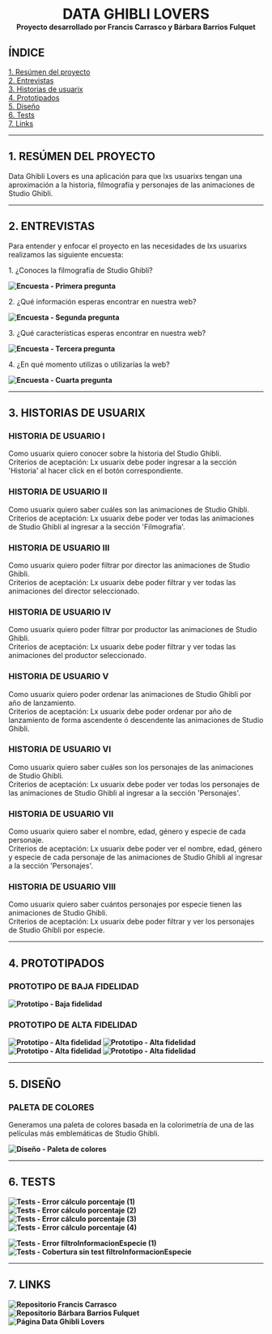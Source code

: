<h1 align="center"><strong>DATA GHIBLI LOVERS<strong><br><small style="font-size: 0.5em;">Proyecto desarrollado por Francis Carrasco y Bárbara Barrios Fulquet</small></h1>

## <strong>ÍNDICE<strong>

<span style="font-weight: normal;">[1. Resúmen del proyecto](#1-resúmen-del-proyecto)</span><br>
<span style="font-weight: normal;">[2. Entrevistas](#2-entrevistas)</span><br>
<span style="font-weight: normal;">[3. Historias de usuarix](#3-historias-de-usuarix)</span><br>
<span style="font-weight: normal;">[4. Prototipados](#4-prototipados)</span><br>
<span style="font-weight: normal;">[5. Diseño](#5-diseño)</span><br>
<span style="font-weight: normal;">[6. Tests](#6-tests)</span><br>
<span style="font-weight: normal;">[7. Links](#7-links)</span>

***

## <strong>1. RESÚMEN DEL PROYECTO
<span style="font-weight: normal;">Data Ghibli Lovers es una aplicación para que lxs usuarixs tengan una aproximación a la historia, filmografía y personajes de las animaciones de Studio Ghibli.</span>

***

## <strong>2. ENTREVISTAS
<span style="font-weight: normal;">Para entender y enfocar el proyecto en las necesidades de lxs usuarixs realizamos las siguiente encuesta:</span> 

<span style="font-weight: normal;">1. ¿Conoces la filmografía de Studio Ghibli?</span>

![Encuesta - Primera pregunta](src/images/Read.me%20-%20Encuesta%20(1).png)

<span style="font-weight: normal;">2. ¿Qué información esperas encontrar en nuestra web?</span>

![Encuesta - Segunda pregunta](src/images/Read.me%20-%20Encuesta%20(2).png)

<span style="font-weight: normal;">3. ¿Qué características esperas encontrar en nuestra web?</span>

![Encuesta - Tercera pregunta](src/images/Read.me%20-%20Encuesta%20(3).png)

<span style="font-weight: normal;">4. ¿En qué momento utilizas o utilizarías la web?</span>

![Encuesta - Cuarta pregunta](src/images/Read.me%20-%20Encuesta%20(4).png)

***

## <strong>3. HISTORIAS DE USUARIX
### <strong>HISTORIA DE USUARIO I
<span style="font-weight: normal;">Como usuarix quiero conocer sobre la historia del Studio Ghibli.<br>
Criterios de aceptación: Lx usuarix debe poder ingresar a la sección 'Historia' al hacer click en el botón correspondiente.
</span>
### <strong>HISTORIA DE USUARIO II
<span style="font-weight: normal;">Como usuarix quiero saber cuáles son las animaciones de Studio Ghibli.<br>
Criterios de aceptación: Lx usuarix debe poder ver todas las animaciones de Studio Ghibli al ingresar a la sección 'Filmografía'.
</span>
### <strong>HISTORIA DE USUARIO III
<span style="font-weight: normal;">Como usuarix quiero poder filtrar por director las animaciones de Studio Ghibli.<br>
Criterios de aceptación: Lx usuarix debe poder filtrar y ver todas las animaciones del director seleccionado.
</span>
### <strong>HISTORIA DE USUARIO IV
<span style="font-weight: normal;">Como usuarix quiero poder filtrar por productor las animaciones de Studio Ghibli.<br>
Criterios de aceptación: Lx usuarix debe poder filtrar y ver todas las animaciones del productor seleccionado.
</span>
### <strong>HISTORIA DE USUARIO V
<span style="font-weight: normal;">Como usuarix quiero poder ordenar las animaciones de Studio Ghibli por año de lanzamiento.<br>
Criterios de aceptación: Lx usuarix debe poder ordenar por año de lanzamiento de forma ascendente ó descendente las animaciones de Studio Ghibli.
</span>
### <strong>HISTORIA DE USUARIO VI
<span style="font-weight: normal;">Como usuarix quiero saber cuáles son los personajes de las animaciones de Studio Ghibli.<br>
Criterios de aceptación: Lx usuarix debe poder ver todas los personajes de las animaciones de Studio Ghibli al ingresar a la sección 'Personajes'.
</span>
### <strong>HISTORIA DE USUARIO VII
<span style="font-weight: normal;">Como usuarix quiero saber el nombre, edad, género y especie de cada personaje.<br>
Criterios de aceptación: Lx usuarix debe poder ver el nombre, edad, género y especie de cada personaje de las animaciones de Studio Ghibli al ingresar a la sección 'Personajes'.
</span>
### <strong>HISTORIA DE USUARIO VIII
<span style="font-weight: normal;">Como usuarix quiero saber cuántos personajes por especie tienen las animaciones de Studio Ghibli.<br>
Criterios de aceptación: Lx usuarix debe poder filtrar y ver los personajes de Studio Ghibli por especie.
</span>

***

## <strong>4. PROTOTIPADOS
### <strong>PROTOTIPO DE BAJA FIDELIDAD

![Prototipo - Baja fidelidad](src/images/Read.me%20-%20Prototipo%20de%20baja%20fidelidad%20(1).png)

### <strong>PROTOTIPO DE ALTA FIDELIDAD

![Prototipo - Alta fidelidad](src/images/Read.me%20-%20Prototipo%20de%20alta%20fidelidad%20(1).png)
![Prototipo - Alta fidelidad](src/images/Read.me%20-%20Prototipo%20de%20alta%20fidelidad%20(2).png)
![Prototipo - Alta fidelidad](src/images/Read.me%20-%20Prototipo%20de%20alta%20fidelidad%20(3).png)
![Prototipo - Alta fidelidad](src/images/Read.me%20-%20Prototipo%20de%20alta%20fidelidad%20(4).png)

***

## <strong>5. DISEÑO
### <strong>PALETA DE COLORES
<span style="font-weight: normal;">Generamos una paleta de colores basada en la colorimetría de una de las películas más emblemáticas de Studio Ghibli.</span>

![Diseño - Paleta de colores](src/images/Read.me%20-%20Paleta%20de%20colores.png)

***

## <strong>6. TESTS

![Tests - Error cálculo porcentaje (1)](src/images/Tests%20-%20Error%20c%C3%A1lculo%20porcentaje%20(1).png)
![Tests - Error cálculo porcentaje (2)](src/images/Tests%20-%20Error%20c%C3%A1lculo%20porcentaje%20(2).png)
![Tests - Error cálculo porcentaje (3)](src/images/Tests%20-%20Error%20c%C3%A1lculo%20porcentaje%20(3).png)
![Tests - Error cálculo porcentaje (4)](src/images/Tests%20-%20Error%20c%C3%A1lculo%20porcentaje%20(4).png)

![Tests - Error filtroInformacionEspecie (1)](src/images/Tests%20-%20Error%20filtroInformacionEspecie%20(1).png)
![Tests - Cobertura sin test filtroInformacionEspecie](src/images/Tests%20-%20Cobertura%20sin%20test%20filtroInformacionEspecie.png)

***

## <strong>7. LINKS

![Repositorio Francis Carrasco](https://github.com/FrancisCG97/DEV005-data-lovers)<br>
![Repositorio Bárbara Barrios Fulquet](https://github.com/barbarabarriosfulquet/DEV005-data-lovers)<br>
![Página Data Ghibli Lovers](https://barbarabarriosfulquet.github.io/DEV005-data-lovers/src/)